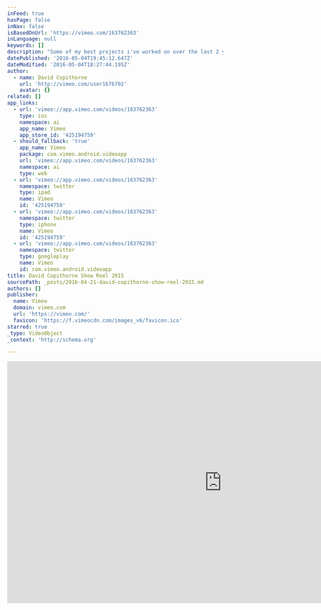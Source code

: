 ```yaml
---
inFeed: true
hasPage: false
inNav: false
isBasedOnUrl: 'https://vimeo.com/163762363'
inLanguage: null
keywords: []
description: "Some of my best projects i've worked on over the last 2 years. All directed, shot and edited by David Copithorne"
datePublished: '2016-05-04T19:45:12.647Z'
dateModified: '2016-05-04T18:27:44.195Z'
author:
  - name: David Copithorne
    url: 'http://vimeo.com/user1676702'
    avatar: {}
related: []
app_links:
  - url: 'vimeo://app.vimeo.com/videos/163762363'
    type: ios
    namespace: ai
    app_name: Vimeo
    app_store_id: '425194759'
  - should_fallback: 'true'
    app_name: Vimeo
    package: com.vimeo.android.videoapp
    url: 'vimeo://app.vimeo.com/videos/163762363'
    namespace: ai
    type: web
  - url: 'vimeo://app.vimeo.com/videos/163762363'
    namespace: twitter
    type: ipad
    name: Vimeo
    id: '425194759'
  - url: 'vimeo://app.vimeo.com/videos/163762363'
    namespace: twitter
    type: iphone
    name: Vimeo
    id: '425194759'
  - url: 'vimeo://app.vimeo.com/videos/163762363'
    namespace: twitter
    type: googleplay
    name: Vimeo
    id: com.vimeo.android.videoapp
title: David Copithorne Show Reel 2015
sourcePath: _posts/2016-04-21-david-copithorne-show-reel-2015.md
authors: []
publisher:
  name: Vimeo
  domain: vimeo.com
  url: 'https://vimeo.com/'
  favicon: 'https://f.vimeocdn.com/images_v6/favicon.ico'
starred: true
_type: VideoObject
_context: 'http://schema.org'

---
```

<iframe src="https://cdn.embedly.com/widgets/media.html?src=https%3A%2F%2Fplayer.vimeo.com%2Fvideo%2F163762363&amp;url=https%3A%2F%2Fvimeo.com%2F163762363&amp;image=http%3A%2F%2Fi.vimeocdn.com%2Fvideo%2F567219427_1280.jpg&amp;key=b7d04c9b404c499eba89ee7072e1c4f7&amp;type=text%2Fhtml&amp;schema=vimeo" width="1000" height="563" scrolling="no" frameborder="0" allowfullscreen="" style=""></iframe>